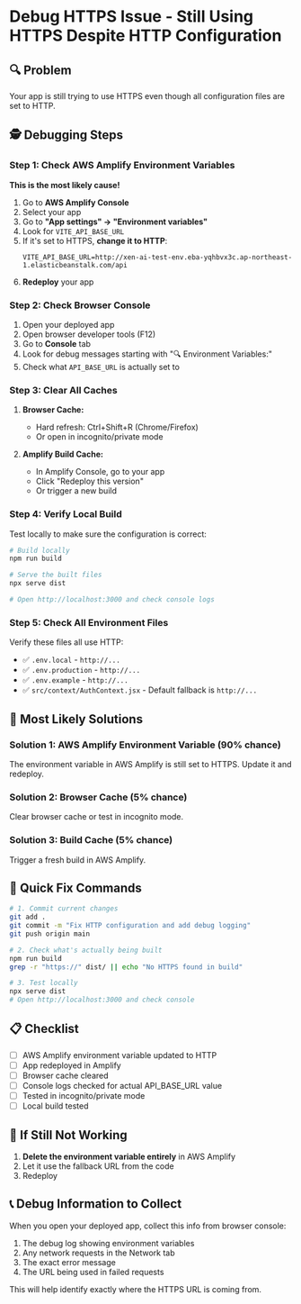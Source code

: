 # Debug HTTPS Issue - Still Using HTTPS Despite HTTP Configuration

## 🔍 Problem
Your app is still trying to use HTTPS even though all configuration files are set to HTTP.

## 🕵️ Debugging Steps

### Step 1: Check AWS Amplify Environment Variables

**This is the most likely cause!**

1. Go to **AWS Amplify Console**
2. Select your app
3. Go to **"App settings" → "Environment variables"**
4. Look for `VITE_API_BASE_URL`
5. If it's set to HTTPS, **change it to HTTP**:
   ```
   VITE_API_BASE_URL=http://xen-ai-test-env.eba-yqhbvx3c.ap-northeast-1.elasticbeanstalk.com/api
   ```
6. **Redeploy** your app

### Step 2: Check Browser Console

1. Open your deployed app
2. Open browser developer tools (F12)
3. Go to **Console** tab
4. Look for debug messages starting with "🔍 Environment Variables:"
5. Check what `API_BASE_URL` is actually set to

### Step 3: Clear All Caches

1. **Browser Cache:**
   - Hard refresh: Ctrl+Shift+R (Chrome/Firefox)
   - Or open in incognito/private mode

2. **Amplify Build Cache:**
   - In Amplify Console, go to your app
   - Click "Redeploy this version" 
   - Or trigger a new build

### Step 4: Verify Local Build

Test locally to make sure the configuration is correct:

```bash
# Build locally
npm run build

# Serve the built files
npx serve dist

# Open http://localhost:3000 and check console logs
```

### Step 5: Check All Environment Files

Verify these files all use HTTP:

- ✅ `.env.local` - `http://...`
- ✅ `.env.production` - `http://...`
- ✅ `.env.example` - `http://...`
- ✅ `src/context/AuthContext.jsx` - Default fallback is `http://...`

## 🎯 Most Likely Solutions

### Solution 1: AWS Amplify Environment Variable (90% chance)
The environment variable in AWS Amplify is still set to HTTPS. Update it and redeploy.

### Solution 2: Browser Cache (5% chance)
Clear browser cache or test in incognito mode.

### Solution 3: Build Cache (5% chance)
Trigger a fresh build in AWS Amplify.

## 🔧 Quick Fix Commands

```bash
# 1. Commit current changes
git add .
git commit -m "Fix HTTP configuration and add debug logging"
git push origin main

# 2. Check what's actually being built
npm run build
grep -r "https://" dist/ || echo "No HTTPS found in build"

# 3. Test locally
npx serve dist
# Open http://localhost:3000 and check console
```

## 📋 Checklist

- [ ] AWS Amplify environment variable updated to HTTP
- [ ] App redeployed in Amplify
- [ ] Browser cache cleared
- [ ] Console logs checked for actual API_BASE_URL value
- [ ] Tested in incognito/private mode
- [ ] Local build tested

## 🚨 If Still Not Working

1. **Delete the environment variable entirely** in AWS Amplify
2. Let it use the fallback URL from the code
3. Redeploy

## 📞 Debug Information to Collect

When you open your deployed app, collect this info from browser console:

1. The debug log showing environment variables
2. Any network requests in the Network tab
3. The exact error message
4. The URL being used in failed requests

This will help identify exactly where the HTTPS URL is coming from.

